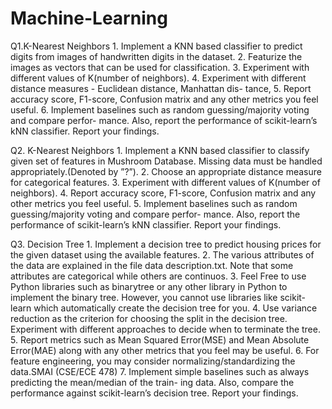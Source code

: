 # Machine-Learning

Q1.K-Nearest Neighbors
      1. Implement a KNN based classifier to predict digits from images of handwritten
      digits in the dataset.
      2. Featurize the images as vectors that can be used for classification.
      3. Experiment with different values of K(number of neighbors).
      4. Experiment with different distance measures - Euclidean distance, Manhattan dis-
      tance,
      5. Report accuracy score, F1-score, Confusion matrix and any other metrics you feel
      useful.
      6. Implement baselines such as random guessing/majority voting and compare perfor-
      mance. Also, report the performance of scikit-learn’s kNN classifier. Report your
      findings.
      
Q2. K-Nearest Neighbors
      1. Implement a KNN based classifier to classify given set of features in Mushroom
      Database. Missing data must be handled appropriately.(Denoted by ”?”).
      2. Choose an appropriate distance measure for categorical features.
      3. Experiment with different values of K(number of neighbors).
      4. Report accuracy score, F1-score, Confusion matrix and any other metrics you feel
      useful.
      5. Implement baselines such as random guessing/majority voting and compare perfor-
      mance. Also, report the performance of scikit-learn’s kNN classifier. Report your
      findings.
      
Q3. Decision Tree
      1. Implement a decision tree to predict housing prices for the given dataset using the
      available features.
      2. The various attributes of the data are explained in the file data description.txt.
      Note that some attributes are categorical while others are continuos.
      3. Feel Free to use Python libraries such as binarytree or any other library in Python
      to implement the binary tree. However, you cannot use libraries like scikit-learn
      which automatically create the decision tree for you.
      4. Use variance reduction as the criterion for choosing the split in the decision tree.
      Experiment with different approaches to decide when to terminate the tree.
      5. Report metrics such as Mean Squared Error(MSE) and Mean Absolute Error(MAE)
      along with any other metrics that you feel may be useful.
      6. For feature engineering, you may consider normalizing/standardizing the data.SMAI (CSE/ECE 478)
      7. Implement simple baselines such as always predicting the mean/median of the train-
      ing data. Also, compare the performance against scikit-learn’s decision tree. Report
      your findings.
